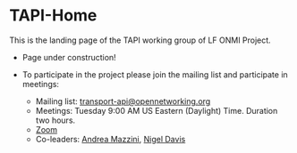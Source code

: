 # TAPI-Home

This is the landing page of the TAPI working group of LF ONMI Project.

- Page under construction!

- To participate in the project please join the mailing list and participate in meetings:
  - Mailing list: transport-api@opennetworking.org
  - Meetings: Tuesday 9:00 AM US Eastern (Daylight) Time. Duration two hours.
  - [Zoom]( https://zoom-lfx.platform.linuxfoundation.org/meetings/onmi-project)
  - Co-leaders: [Andrea Mazzini](andrea.mazzini@nokia.com), [Nigel Davis](ndavis@ciena.com)
